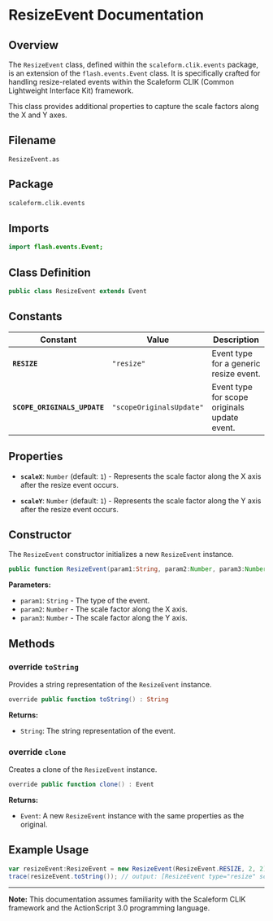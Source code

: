 # ResizeEvent Documentation

## Overview

The `ResizeEvent` class, defined within the `scaleform.clik.events` package, is an extension of the `flash.events.Event` class.
It is specifically crafted for handling resize-related events within the Scaleform CLIK (Common Lightweight Interface Kit) framework.

This class provides additional properties to capture the scale factors along the X and Y axes.

## Filename

`ResizeEvent.as`

## Package

```markdown
scaleform.clik.events
```

## Imports

```actionscript
import flash.events.Event;
```

## Class Definition

```actionscript
public class ResizeEvent extends Event
```

## Constants

| Constant                     | Value                | Description                                     |
| ---------------------------- | -------------------- | ----------------------------------------------- |
| **`RESIZE`**                 | `"resize"`           | Event type for a generic resize event.          |
| **`SCOPE_ORIGINALS_UPDATE`** | `"scopeOriginalsUpdate"` | Event type for scope originals update event. |

## Properties

- **`scaleX`**: `Number` (default: `1`) - Represents the scale factor along the X axis after the resize event occurs.

- **`scaleY`**: `Number` (default: `1`) - Represents the scale factor along the Y axis after the resize event occurs.

## Constructor

The `ResizeEvent` constructor initializes a new `ResizeEvent` instance.

```actionscript
public function ResizeEvent(param1:String, param2:Number, param3:Number)
```

**Parameters:**

- `param1`: `String` - The type of the event.
- `param2`: `Number` - The scale factor along the X axis.
- `param3`: `Number` - The scale factor along the Y axis.

## Methods

### override `toString`

Provides a string representation of the `ResizeEvent` instance.

```actionscript
override public function toString() : String
```

**Returns:**

- `String`: The string representation of the event.

### override `clone`

Creates a clone of the `ResizeEvent` instance.

```actionscript
override public function clone() : Event
```

**Returns:**

- `Event`: A new `ResizeEvent` instance with the same properties as the original.

## Example Usage

```actionscript
var resizeEvent:ResizeEvent = new ResizeEvent(ResizeEvent.RESIZE, 2, 2);
trace(resizeEvent.toString()); // output: [ResizeEvent type="resize" scaleX=2 scaleY=2]
```

---
**Note:**
This documentation assumes familiarity with the Scaleform CLIK framework and the ActionScript 3.0 programming language.
